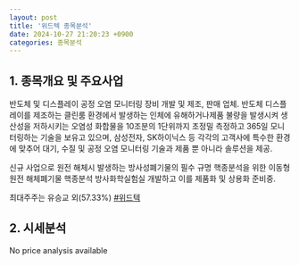 ```yaml
---
layout: post
title: '위드텍 종목분석'
date: 2024-10-27 21:20:23 +0900
categories: 종목분석
---
```


## 1. 종목개요 및 주요사업

반도체 및 디스플레이 공정 오염 모니터링 장비 개발 및 제조, 판매 업체. 반도체 디스플레이를 제조하는 클린룸 환경에서 발생하는 인체에 유해하거나제품 불량을 발생시켜 생산성을 저하시키는 오염성 화합물을 10조분의 1단위까지 초정밀 측정하고 365일 모니터링하는 기술을 보유고 있으며, 삼성전자, SK하이닉스 등 각각의 고객사에 특수한 환경에 맞추어 대기, 수질 및 공정 오염 모니터링 기술과 제품 뿐 아니라 솔루션을 제공.

신규 사업으로 원전 해체시 발생하는 방사성폐기물의 필수 규명 핵종분석을 위한 이동형 원전 해체폐기물 핵종분석 방사화학실험실 개발하고 이를 제품화 및 상용화 준비중.

최대주주는 유승교 외(57.33%)
[#위드텍](#)

## 2. 시세분석

No price analysis available
